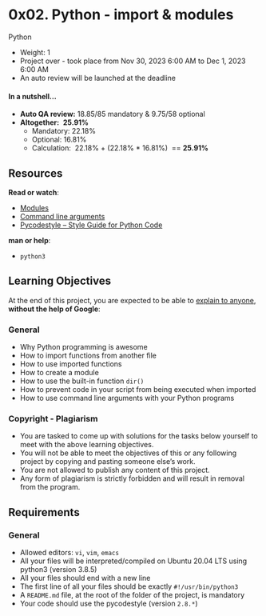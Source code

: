 0x02. Python - import & modules
===============================

Python

*   Weight: 1
*   Project over - took place from Nov 30, 2023 6:00 AM to Dec 1, 2023 6:00 AM
*   An auto review will be launched at the deadline

#### In a nutshell…

*   **Auto QA review:** 18.85/85 mandatory & 9.75/58 optional
*   **Altogether:**  **25.91%**
    *   Mandatory: 22.18%
    *   Optional: 16.81%
    *   Calculation:  22.18% + (22.18% \* 16.81%)  == **25.91%**

Resources
---------

**Read or watch**:

*   [Modules](/rltoken/SY-cMfnwbHoPFaJ-D_LWig "Modules")
*   [Command line arguments](/rltoken/5e3TphtJ6WSVkWsdd2eX_A "Command line arguments")
*   [Pycodestyle – Style Guide for Python Code](/rltoken/FlkAJ_kPXHC4Y65WrRvA4A "Pycodestyle -- Style Guide for Python Code")

**man or help**:

*   `python3`

Learning Objectives
-------------------

At the end of this project, you are expected to be able to [explain to anyone](/rltoken/wwTE_cGg7Ug-Vp3IQ6tmXA "explain to anyone"), **without the help of Google**:

### General

*   Why Python programming is awesome
*   How to import functions from another file
*   How to use imported functions
*   How to create a module
*   How to use the built-in function `dir()`
*   How to prevent code in your script from being executed when imported
*   How to use command line arguments with your Python programs

### Copyright - Plagiarism

*   You are tasked to come up with solutions for the tasks below yourself to meet with the above learning objectives.
*   You will not be able to meet the objectives of this or any following project by copying and pasting someone else’s work.
*   You are not allowed to publish any content of this project.
*   Any form of plagiarism is strictly forbidden and will result in removal from the program.

Requirements
------------

### General

*   Allowed editors: `vi`, `vim`, `emacs`
*   All your files will be interpreted/compiled on Ubuntu 20.04 LTS using python3 (version 3.8.5)
*   All your files should end with a new line
*   The first line of all your files should be exactly `#!/usr/bin/python3`
*   A `README.md` file, at the root of the folder of the project, is mandatory
*   Your code should use the pycodestyle (version `2.8.*`)

